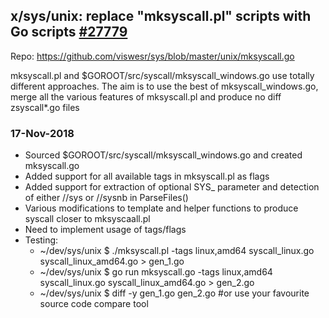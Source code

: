 ## x/sys/unix: replace "mksyscall.pl" scripts with Go scripts [#27779](https://github.com/golang/go/issues/27779)

Repo: https://github.com/viswesr/sys/blob/master/unix/mksyscall.go 

mksyscall.pl and $GOROOT/src/syscall/mksyscall_windows.go use totally different approaches. The aim is to use the best of mksyscall_windows.go, merge all the various features of mksyscall.pl and produce no diff zsyscall*.go files

### 17-Nov-2018

* Sourced $GOROOT/src/syscall/mksyscall_windows.go and created mksyscall.go
* Added support for all available tags in mksyscall.pl as flags
* Added support for extraction of optional SYS_<NAME> parameter and detection of either //sys or //sysnb in ParseFiles()
* Various modifications to template and helper functions to produce syscall closer to mksyscaall.pl 
* Need to implement usage of tags/flags
* Testing:  
  * ~/dev/sys/unix $ ./mksyscall.pl -tags linux,amd64 syscall_linux.go syscall_linux_amd64.go > gen_1.go
  * ~/dev/sys/unix $ go run mksyscall.go -tags linux,amd64 syscall_linux.go syscall_linux_amd64.go > gen_2.go
  * ~/dev/sys/unix $ diff -y gen_1.go gen_2.go  #or use your favourite source code compare tool
  <code>
